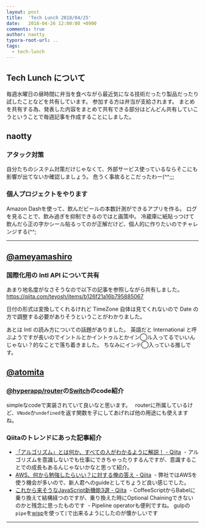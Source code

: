 ```yaml
---
layout: post
title:  'Tech Lunch 2018/04/25'
date:   2018-04-26 12:00:00 +0900
comments: true
author: naotty
typora-root-url: ..
tags:
  - tech-lunch
---
```


## Tech Lunch について

毎週水曜日の昼時間に弁当を食べながら最近気になる技術だったり製品だったり試したことなどを共有しています。
参加する方は弁当が支給されます。
まとめを共有する為、発表した内容をまとめて共有できる部分はどんどん共有していこうということで毎週記事を作成することにしました。

## naotty

### アタック対策
自分たちのシステム対策だけじゃなくて、外部サービス使っているならそこにも影響が出てないか確認しましょう。
危うく事故るとこだったわー(^^;;;

### 個人プロジェクトをやります
Amazon Dashを使って、飲んだビールの本数計測ができるアプリを作る。
ログを見ることで、飲み過ぎを抑制できるのではと画策中。
冷蔵庫に紙貼っつけて飲んだら正の字かシール貼るってのが正解だけど、個人的に作りたいのでチャレンジする(^^;


----

## [@ameyamashiro](https://github.com/ameyamashiro)

### 国際化用の Intl API について共有

あまり地名度がなさそうなので以下の記事を参照しながら共有しました。
https://qiita.com/teyosh/items/b126f21a16b795885067

日付の形式は変換してくれるけれど TimeZone 自体は見てくれないので Date の方で調整する必要がありそうということがわかりました。

あとは Intl の読み方についての話題がありました。
英語だと International と呼ぶようですが長いのでイントルとかイントゥルとかイン◯ル入ってるでいいんじゃない？的なことで落ち着きました。
ちなみにインテ◯入っている推しです。



## [@atomita](https://github.com/atomita)

### [@hyperapp/router](https://github.com/hyperapp/router/)の[Switch](https://github.com/hyperapp/router/blob/master/src/Switch.js)のcode紹介

simpleなcodeで実装されていて良いなと思います。  
routerに所属しているけど、`VNode`か`undefined`を返す関数を子にしてあげれば他の用途にも使えますね。

### Qiitaのトレンドにあった記事紹介

- [「アルゴリズム」とは何か、すべての人がわかるように解説！ - Qiita](https://qiita.com/drken/items/f909b79ee03e679c7142)
  - アルゴリズムを意識しないでも仕事にできちゃったりするんですが、意識することでの成長もあるんじゃないかなと思って紹介。
- [AWS、何から勉強したらいい？に対する俺の答え - Qiita](https://qiita.com/ito-yusaku/items/f5ece0b4aac11a0c8b52)
  - 弊社ではAWSを使う機会が多いので、新人君へのguideとしてちょうど良い感じでした。
- [これから来そうなJavaScript新機能3選 - Qiita](https://qiita.com/rana_kualu/items/9d9cf20ab5019143fdcb)
  - CoffeeScriptからBabelに乗り換えて結構経つのですが、乗り換えた時にOptional Chainingできないのかと残念に思ったものです
  - Pipeline operatorも便利ですね。
gulpの`pipe`を[wisp](https://github.com/Gozala/wisp)を使って`|`で出来るようにしたのが懐かしいです


----
